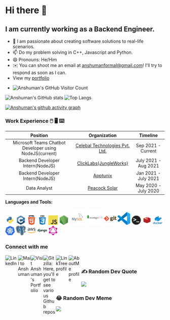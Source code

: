  # Hi there 👋
 I am currently working as a Backend Engineer.
 -----------------

<!--  - 🔭 I am currently working on MERN stack. -->
 - 🌱 I am passionate about creating software solutions to real-life scenarios.
 - 📫 Do my problem solving in C++, Javascript and Python.
 - 😄 Pronouns: He/Him
 - ✉️  You can shoot me an email at anshumanformal@gmail.com! I'll try to respond as soon as I can.
 - View my <a href = "https://anshuman-ranjan-portfolio.netlify.app/">portfolio<a>
<!--  - ⚡ Interested in : I would like to contribute to any NGO or any organization working on environmental sustainability. -->
 - <img src="https://komarev.com/ghpvc/?username=Anshumanformal&color=green" alt="Anshuman's GitHub Visitor Count"/>
 
![Anshuman's GitHub stats](https://github-readme-stats.vercel.app/api?username=Anshumanformal&show_icons=true&count_private=true&theme=jolly&include_all_commits=true&hide_title=true)
![Top Langs](https://github-readme-stats.vercel.app/api/top-langs/?username=Anshumanformal&layout=compact&theme=omni&card_width=445)
<br >

<!--
**Anshumanformal/Anshumanformal** is a ✨ _special_ ✨ repository because its `README.md` (this file) appears on your GitHub profile.

Here are some ideas to get you started:

### - 🔭 I’m currently working on MEAN stack technology
### - 🌱 I’m currently learning React
- 👯 I’m looking to collaborate on Frontend/Backend projects
- 🤔 I’m looking for help with ReactJS/any Frontend stack
<!-- - 💬 Ask me about  -->
<!-- - 📫 How to reach me: ... -->

[![Anshuman's github activity graph](https://activity-graph.herokuapp.com/graph?username=Anshumanformal&theme=xcode)](https://git.io/Anshumanformal)

### Work Experience :computer_mouse: :desktop_computer: :keyboard:

| Position | Organization | Timeline |
| :-: | :-: | :-: |
| Microsoft Teams Chatbot Developer using NodeJS(current) | [Celebal Technologies Pvt. Ltd.](https://celebaltech.com/) | Sep 2021 - Current |
| Backend Developer Intern(NodeJS) | [ClickLabs(JungleWorks)](https://click-labs.com/) | July 2021 - Aug 2021 |
| Backend Developer Intern(NodeJS) | [Apptunix](https://drive.google.com/file/d/1DMqQ_g3-a6MdUJ_Hz_R9O20SJrJYtGjK/view) | Jan 2021 - July 2021 |
| Data Analyst | [Peacock Solar](https://drive.google.com/file/d/1HoexGqdqsLjQK9V8b7LRUB1OlAUG7yBo/view) | May 2020 - July 2020 |

**Languages and Tools:**  

<code><img title="Python" height="30" src="https://raw.githubusercontent.com/github/explore/80688e429a7d4ef2fca1e82350fe8e3517d3494d/topics/python/python.png"></code>
<code><img title="C++" height="30" src="https://raw.githubusercontent.com/github/explore/80688e429a7d4ef2fca1e82350fe8e3517d3494d/topics/cpp/cpp.png"></code>
<code><img title="HTML" height="30" src="https://raw.githubusercontent.com/github/explore/80688e429a7d4ef2fca1e82350fe8e3517d3494d/topics/html/html.png"></code>
<code><img title="CSS" height="30" src="https://raw.githubusercontent.com/github/explore/5c058a388828bb5fde0bcafd4bc867b5bb3f26f3/topics/css/css.png"></code>
<code><img title="JavaScript" height="30" src="https://raw.githubusercontent.com/github/explore/80688e429a7d4ef2fca1e82350fe8e3517d3494d/topics/javascript/javascript.png"></code>
<code><img title="NodeJS" height="30" src="https://raw.githubusercontent.com/github/explore/80688e429a7d4ef2fca1e82350fe8e3517d3494d/topics/nodejs/nodejs.png"></code>
<code><img title="MySQL" height="50" src="https://raw.githubusercontent.com/github/explore/80688e429a7d4ef2fca1e82350fe8e3517d3494d/topics/mysql/mysql.png"></code>
<code><img title="MongoDB" height="50" src="https://raw.githubusercontent.com/github/explore/80688e429a7d4ef2fca1e82350fe8e3517d3494d/topics/mongodb/mongodb.png"></code>
<code><img title="Git" height="40" src="https://raw.githubusercontent.com/github/explore/80688e429a7d4ef2fca1e82350fe8e3517d3494d/topics/git/git.png"></code>
<code><img title="VSCode" height="40" src="https://raw.githubusercontent.com/github/explore/80688e429a7d4ef2fca1e82350fe8e3517d3494d/topics/visual-studio-code/visual-studio-code.png"></code>
<code><img title="Terminal" height="30" src="https://raw.githubusercontent.com/github/explore/80688e429a7d4ef2fca1e82350fe8e3517d3494d/topics/terminal/terminal.png"></code>
<code><img title="Redis" height="30" src="https://raw.githubusercontent.com/github/explore/80688e429a7d4ef2fca1e82350fe8e3517d3494d/topics/redis/redis.png"></code>
<code><img title="Docker" height="30" src="https://raw.githubusercontent.com/github/explore/80688e429a7d4ef2fca1e82350fe8e3517d3494d/topics/docker/docker.png"></code>
<code><img title="Kubernetes" height="30" src="https://raw.githubusercontent.com/github/explore/80688e429a7d4ef2fca1e82350fe8e3517d3494d/topics/kubernetes/kubernetes.png"></code>
<code><img title="PostgreSQL" height="30" src="https://raw.githubusercontent.com/github/explore/80688e429a7d4ef2fca1e82350fe8e3517d3494d/topics/postgresql/postgresql.png"></code>
<code><img title="AWS" height="30" src="https://raw.githubusercontent.com/github/explore/80688e429a7d4ef2fca1e82350fe8e3517d3494d/topics/aws/aws.png"></code>
<code><img title="Django" height="30" src="https://raw.githubusercontent.com/github/explore/80688e429a7d4ef2fca1e82350fe8e3517d3494d/topics/django/django.png"></code>
<code><img title="GraphQL" height="30" src="https://raw.githubusercontent.com/github/explore/80688e429a7d4ef2fca1e82350fe8e3517d3494d/topics/graphql/graphql.png"></code>

### Connect with me

[<img title="LinkedIn" align="left" width="40px" src="https://img.icons8.com/fluent/48/000000/linkedin.png" />](https://www.linkedin.com/in/anshuman-ranjan-formal)
[<img title="Mail to Anshuman" align="left" width="40px" src="https://img.icons8.com/fluent/48/000000/gmail--v2.png" />](mailto:anshumanformal@gmail.com)
[<img title="Visit Anshuman's Portfolio" align="left" width="40px" src="https://img.icons8.com/fluency/50/000000/resume-website.png" />](https://anshuman-ranjan-portfolio.netlify.app/)
[<img title="Gitzilla: Here, you'll get to see various Github repos" align="left" width="40px" src="https://img.icons8.com/nolan/64/git.png" />](https://gitzilla.netlify.app/users/Anshumanformal)
[<img title="LinkTree profile" align="left" width="40px" src="https://img.icons8.com/color/50/000000/linktree.png" />](https://linktr.ee/anshuman_ranjan)
[<img title="AboutMe profile" align="left" width="40px" src="https://img.icons8.com/external-flaticons-flat-flat-icons/64/000000/external-software-developer-digital-nomading-relocation-flaticons-flat-flat-icons.png" />](https://about.me/anshumanranjan)

<!-- ## Watch my contributions get eaten by a snake 🐍
![snake gif](https://github.com/Anshumanformal/Actions/blob/output/github-contribution-grid-snake.svg) -->
<br>
 
### ✍️ Random Dev Quote

![](https://quotes-github-readme.vercel.app/api?type=horizontal&theme=dark)

### 😂 Random Dev Meme

<img src="https://random-memer.herokuapp.com/" width="512px"/>

<!-- [![ReadMe Card](https://github-readme-stats.vercel.app/api/pin/?username=Anshumanformal&repo=NodeJS-and-JavaScript&theme=radical)](https://github.com/Anshumanformal/NodeJS-and-JavaScript)
[![ReadMe Card](https://github-readme-stats.vercel.app/api/pin/?username=Anshumanformal&repo=CPP&theme=radical)](https://github.com/Anshumanformal/CPP/tree/master)
<br >
[![ReadMe Card](https://github-readme-stats.vercel.app/api/pin/?username=Anshumanformal&repo=ecommerce-web-app&theme=radical)](https://github.com/Anshumanformal/ecommerce-web-app)
[![ReadMe Card](https://github-readme-stats.vercel.app/api/pin/?username=Anshumanformal&repo=NodeJS-and-JavaScript&theme=radical)](https://github.com/Anshumanformal/NodeJS-and-JavaScript/tree/main/NodeJS-and-JavaScript) -->
